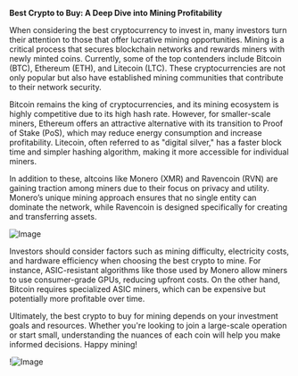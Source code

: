 **Best Crypto to Buy: A Deep Dive into Mining Profitability**

When considering the best cryptocurrency to invest in, many investors turn their attention to those that offer lucrative mining opportunities. Mining is a critical process that secures blockchain networks and rewards miners with newly minted coins. Currently, some of the top contenders include Bitcoin (BTC), Ethereum (ETH), and Litecoin (LTC). These cryptocurrencies are not only popular but also have established mining communities that contribute to their network security.

Bitcoin remains the king of cryptocurrencies, and its mining ecosystem is highly competitive due to its high hash rate. However, for smaller-scale miners, Ethereum offers an attractive alternative with its transition to Proof of Stake (PoS), which may reduce energy consumption and increase profitability. Litecoin, often referred to as "digital silver," has a faster block time and simpler hashing algorithm, making it more accessible for individual miners.

In addition to these, altcoins like Monero (XMR) and Ravencoin (RVN) are gaining traction among miners due to their focus on privacy and utility. Monero’s unique mining approach ensures that no single entity can dominate the network, while Ravencoin is designed specifically for creating and transferring assets.

![Image](https://github.com/user-attachments/assets/590b50a7-4459-4e76-8a31-559aed223621)

Investors should consider factors such as mining difficulty, electricity costs, and hardware efficiency when choosing the best crypto to mine. For instance, ASIC-resistant algorithms like those used by Monero allow miners to use consumer-grade GPUs, reducing upfront costs. On the other hand, Bitcoin requires specialized ASIC miners, which can be expensive but potentially more profitable over time.

Ultimately, the best crypto to buy for mining depends on your investment goals and resources. Whether you're looking to join a large-scale operation or start small, understanding the nuances of each coin will help you make informed decisions. Happy mining! 

!![Image](https://github.com/user-attachments/assets/590b50a7-4459-4e76-8a31-559aed223621)